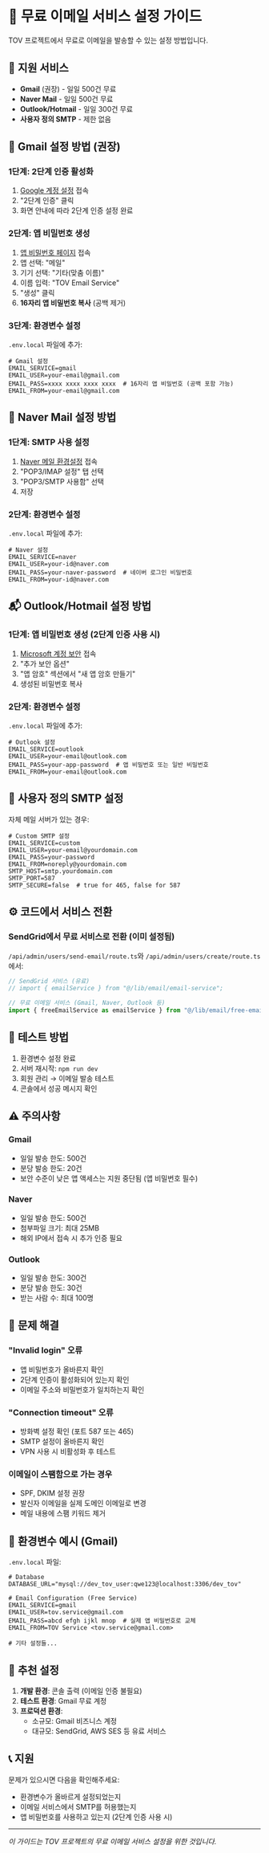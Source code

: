# 📧 무료 이메일 서비스 설정 가이드

TOV 프로젝트에서 무료로 이메일을 발송할 수 있는 설정 방법입니다.

## 📌 지원 서비스

- **Gmail** (권장) - 일일 500건 무료
- **Naver Mail** - 일일 500건 무료
- **Outlook/Hotmail** - 일일 300건 무료
- **사용자 정의 SMTP** - 제한 없음

## 🔧 Gmail 설정 방법 (권장)

### 1단계: 2단계 인증 활성화

1. [Google 계정 설정](https://myaccount.google.com/security) 접속
2. "2단계 인증" 클릭
3. 화면 안내에 따라 2단계 인증 설정 완료

### 2단계: 앱 비밀번호 생성

1. [앱 비밀번호 페이지](https://myaccount.google.com/apppasswords) 접속
2. 앱 선택: "메일"
3. 기기 선택: "기타(맞춤 이름)"
4. 이름 입력: "TOV Email Service"
5. "생성" 클릭
6. **16자리 앱 비밀번호 복사** (공백 제거)

### 3단계: 환경변수 설정

`.env.local` 파일에 추가:

```env
# Gmail 설정
EMAIL_SERVICE=gmail
EMAIL_USER=your-email@gmail.com
EMAIL_PASS=xxxx xxxx xxxx xxxx  # 16자리 앱 비밀번호 (공백 포함 가능)
EMAIL_FROM=your-email@gmail.com
```

## 📮 Naver Mail 설정 방법

### 1단계: SMTP 사용 설정

1. [Naver 메일 환경설정](https://mail.naver.com/option/imap) 접속
2. "POP3/IMAP 설정" 탭 선택
3. "POP3/SMTP 사용함" 선택
4. 저장

### 2단계: 환경변수 설정

`.env.local` 파일에 추가:

```env
# Naver 설정
EMAIL_SERVICE=naver
EMAIL_USER=your-id@naver.com
EMAIL_PASS=your-naver-password  # 네이버 로그인 비밀번호
EMAIL_FROM=your-id@naver.com
```

## 📬 Outlook/Hotmail 설정 방법

### 1단계: 앱 비밀번호 생성 (2단계 인증 사용 시)

1. [Microsoft 계정 보안](https://account.microsoft.com/security) 접속
2. "추가 보안 옵션"
3. "앱 암호" 섹션에서 "새 앱 암호 만들기"
4. 생성된 비밀번호 복사

### 2단계: 환경변수 설정

`.env.local` 파일에 추가:

```env
# Outlook 설정
EMAIL_SERVICE=outlook
EMAIL_USER=your-email@outlook.com
EMAIL_PASS=your-app-password  # 앱 비밀번호 또는 일반 비밀번호
EMAIL_FROM=your-email@outlook.com
```

## 🔐 사용자 정의 SMTP 설정

자체 메일 서버가 있는 경우:

```env
# Custom SMTP 설정
EMAIL_SERVICE=custom
EMAIL_USER=your-email@yourdomain.com
EMAIL_PASS=your-password
EMAIL_FROM=noreply@yourdomain.com
SMTP_HOST=smtp.yourdomain.com
SMTP_PORT=587
SMTP_SECURE=false  # true for 465, false for 587
```

## ⚙️ 코드에서 서비스 전환

### SendGrid에서 무료 서비스로 전환 (이미 설정됨)

`/api/admin/users/send-email/route.ts`와 `/api/admin/users/create/route.ts`에서:

```typescript
// SendGrid 서비스 (유료)
// import { emailService } from "@/lib/email/email-service";

// 무료 이메일 서비스 (Gmail, Naver, Outlook 등)
import { freeEmailService as emailService } from "@/lib/email/free-email-service";
```

## 🧪 테스트 방법

1. 환경변수 설정 완료
2. 서버 재시작: `npm run dev`
3. 회원 관리 → 이메일 발송 테스트
4. 콘솔에서 성공 메시지 확인

## ⚠️ 주의사항

### Gmail
- 일일 발송 한도: 500건
- 분당 발송 한도: 20건
- 보안 수준이 낮은 앱 액세스는 지원 중단됨 (앱 비밀번호 필수)

### Naver
- 일일 발송 한도: 500건
- 첨부파일 크기: 최대 25MB
- 해외 IP에서 접속 시 추가 인증 필요

### Outlook
- 일일 발송 한도: 300건
- 분당 발송 한도: 30건
- 받는 사람 수: 최대 100명

## 🚨 문제 해결

### "Invalid login" 오류
- 앱 비밀번호가 올바른지 확인
- 2단계 인증이 활성화되어 있는지 확인
- 이메일 주소와 비밀번호가 일치하는지 확인

### "Connection timeout" 오류
- 방화벽 설정 확인 (포트 587 또는 465)
- SMTP 설정이 올바른지 확인
- VPN 사용 시 비활성화 후 테스트

### 이메일이 스팸함으로 가는 경우
- SPF, DKIM 설정 권장
- 발신자 이메일을 실제 도메인 이메일로 변경
- 메일 내용에 스팸 키워드 제거

## 📝 환경변수 예시 (Gmail)

`.env.local` 파일:

```env
# Database
DATABASE_URL="mysql://dev_tov_user:qwe123@localhost:3306/dev_tov"

# Email Configuration (Free Service)
EMAIL_SERVICE=gmail
EMAIL_USER=tov.service@gmail.com
EMAIL_PASS=abcd efgh ijkl mnop  # 실제 앱 비밀번호로 교체
EMAIL_FROM=TOV Service <tov.service@gmail.com>

# 기타 설정들...
```

## 🎯 추천 설정

1. **개발 환경**: 콘솔 출력 (이메일 인증 불필요)
2. **테스트 환경**: Gmail 무료 계정
3. **프로덕션 환경**:
   - 소규모: Gmail 비즈니스 계정
   - 대규모: SendGrid, AWS SES 등 유료 서비스

## 📞 지원

문제가 있으시면 다음을 확인해주세요:
- 환경변수가 올바르게 설정되었는지
- 이메일 서비스에서 SMTP를 허용했는지
- 앱 비밀번호를 사용하고 있는지 (2단계 인증 사용 시)

---

*이 가이드는 TOV 프로젝트의 무료 이메일 서비스 설정을 위한 것입니다.*